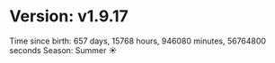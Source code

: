 # Version: v1.9.17
Time since birth: 657 days, 15768 hours, 946080 minutes, 56764800 seconds
Season: Summer ☀️
